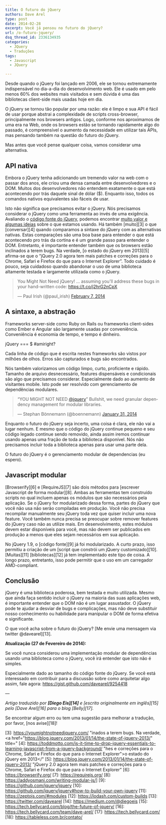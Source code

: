 ```yaml
---
title: O futuro do jQuery
authors: Dave Arel
type: post
date: 2014-02-28
excerpt: Você já pensou no futuro do jQuery?
url: /o-futuro-jquery/
dsq_thread_id: 2336134935
categories:
  - JQuery
  - Traduções
tags:
  - Javascript
  - JQuery

---
```

Desde quando o jQuery foi lançado em 2006, ele se tornou extremamente indispensável no dia-a-dia do desenvolvimento web. Ele é usado em pelo menos 60% dos websites mais visitados e sem dúvida é uma das bibliotecas client-side mais usadas hoje em dia.

O jQuery se tornou tão popular por uma razão: ele é limpo e sua API é fácil de usar porque abstrai a complexidade de scripts cross-browser, principalmente nos browsers antigos. Logo, conforme nos aproximamos de uma era na Web, onde os browsers estão se tornando rapidamente algo do passado, é compreensível o aumento da necessidade em utilizar tais APIs, mas pensando também na questão do futuro do jQuery.

Mas antes que você pense qualquer coisa, vamos considerar uma alternativa.

## API nativa

Embora o jQuery tenha adicionando um tremendo valor na web com o passar dos anos, ele criou uma densa camada entre desenvolvedores e o DOM. Muitos dos desenvolvedores não entendem exatamente o que está acontecendo por trás daquele sinal de dólar ($). Enquanto isso, todos os comandos nativos equivalentes são fáceis de usar.

Isto não significa que precisamos evitar o jQuery. Nós precisamos considerar o jQuery como uma ferramenta ao invés de uma exigência. Avaliando o [código fonte do jQuery][1], podemos encontrar [muito valor e algumas ideias][2] sobre o que estamos usando. Há também [muito][3] o que [conversar][4] quando comparamos a sintaxe do jQuery com as alternativas nativas. Estas comparações são uma boa base para entender o que está acontecendo pro trás da cortina e é um grande passo para entender o DOM. Entretanto, é importante entender também que os browsers estão inclinados a terem bugs. Na verdade, [o estado do jQuery em 2013][5] afirma-se que o &#8220;jQuery 2.0 agora tem mais patches e correções para o Chrome, Safari e Firefox do que para o Internet Explorer&#8221;. Todo cuidado é pouco, seja cuidadoso quando abandonar o uso de uma biblioteca altamente testada e largamente utilizada como o jQuery.

<blockquote class="twitter-tweet" lang="en" xml:lang="en">
  <p>
    You Might Not Need jQuery! … assuming you&#39;ll address these bugs in your hand-written code: <a href="https://t.co/j2hrG2nCpX">https://t.co/j2hrG2nCpX</a>
  </p>
  
  <p>
    &mdash; Paul Irish (@paul_irish) <a href="https://twitter.com/paul_irish/statuses/431584056883429376">February 7, 2014</a>
  </p>
</blockquote>



## A sintaxe, a abstração

Frameworks server-side como Ruby on Rails ou frameworks client-sides como Ember e Angular são largamente usadas por conveniência. Conveniência é economia de tempo, e tempo é dinheiro.

jQuery === $ #amiright?

Cada linha de código que é escrita nestes frameworks são vistos por milhões de olhos. Erros são capturados e bugs são encontrados.

Nós também valorizamos um código limpo, curto, proficiente e rápido. Tamanho de arquivo desnecessário, features dispensáveis e condicionais são algo que precisamos considerar. Especialmente dado ao aumento de visitantes mobile. Isto pode ser resolvido com gerenciamento de dependências modulares.

<blockquote class="twitter-tweet" lang="en" xml:lang="en">
  <p>
    “YOU MIGHT NOT NEED <a href="https://twitter.com/jquery">@jquery</a>” Bullshit, we need granular dependency management for modular libraries.
  </p>
  
  <p>
    &mdash; Stephan Bönnemann (@boennemann) <a href="https://twitter.com/boennemann/statuses/429214761122021376">January 31, 2014</a>
  </p>
</blockquote>



Enquanto o futuro do jQuery seja incerto, uma coisa é clara, ele não vai a lugar nenhum. E mesmo que o código do jQuery continue pequeno e seu código legado continue sendo removido, ainda assim iremos continuar usando apenas uma fração de toda a biblioteca disponível. Nós não precisamos incluir toda a biblioteca apenas para usar uma parte dela.

O futuro do jQuery é o gerenciamento modular de dependencias (eu espero).

## Javascript modular

[Browserify][6] e [RequireJS][7] são dois métodos para [escrever Javascript de forma modular][8]. Ambas as ferramentas tem construído scripts no qual incluem apenas os módulos que são necessários pela aplicação. Se o jQuery for modularizado dessa forma, partes do jQuery que você não usa não serão compiladas em produção. Você não precisa recompilar manualmente seu jQuery toda vez que quiser incluir uma nova feature. Você também nunca precisa se preocupar sobre remover features do jQuery caso não as utilize mais. Em desenvolvimento, estes módulos devem estar disponíveis para você, mas não devem ser publicados em produção a menos que eles sejam necessários em sua aplicação.

No jQuery 1.9, o [código fonte][9] já foi modularizado. A curto prazo, isso permitiu a criação de um [script que constrói um jQuery customizado][10]. [Muitas][11] [bibliotecas][12] já tem implementado este tipo de coisa. A longo prazo, entretanto, isso pode permitir que o uso em um carregador AMD-compliant.

## Conclusão

jQuery é uma biblioteca poderosa, bem testada e muito utilizada. Mesmo que ainda faça sentido incluir o jQuery na maioria das suas aplicações web, é importante entender que o DOM não é um lugar assustador. O jQuery pode te ajudar a desviar de bugs e complicações, mas não deve substituir nosso conhecimento ou habilidade para manipular o DOM de forma efetiva e significante.

O que você acha sobre o futuro do jQuery? [Me envie uma mensagem via twitter @davearel][13].

**Atualização (27 de Fevereiro de 2014):**

Se você nunca considerou uma implementação modular de dependências usando uma biblioteca como o jQuery, você irá entender que isto não é simples.

Especialmente dado ao tamanho do código fonte do jQuery. Se você está interessado em contribuir para a discussão sobre como arquitetar algo assim, fale agora: <https://gist.github.com/davearel/9254418>

&#8212;

_Artigo traduzido por **[Diego Eis][14]** e [escrito originalmente em inglês][15] pelo [Dave Arel][16] para o blog [Belly][17]._

Se encontrar algum erro ou tem uma sugestão para melhorar a tradução, por favor, [nos avise][18]!

 [1]: https://github.com/jquery/jquery "/a> quando comparamos a sintaxe do jQuery com as alternativas nativas. Estas comparações são uma boa base par"
 [2]: https://www.paulirish.com/2010/10-things-i-learned-from-the-jquery-source/ "á acontecendo pro trás da cortina e é um grande passo para entender o DOM. Entretanto, é importante entender "
 [3]: https://youmightnotneedjquery.com/ "inados a terem bugs. Na verdade, <a href="https://blog.jquery.com/2013/01/14/the-state-of-jquery-2013/" title="
 [4]: https://toddmotto.com/is-it-time-to-drop-jquery-essentials-to-learning-javascript-from-a-jquery-background/ "hes e correções para o Chrome, Safari e Firefox do que para o Internet Explorer">o estado do jQuery em 2013</"
 [5]: https://blog.jquery.com/2013/01/14/the-state-of-jquery-2013/ "jQuery 2.0 agora tem mais patches e correções para o Chrome, Safari e Firefox do que para o Internet Explorer"
 [6]: https://browserify.org/
 [7]: https://requirejs.org/
 [8]: https://addyosmani.com/writing-modular-js/]
 [9]: https://github.com/jquery/jquery
 [10]: https://github.com/jquery/jquery#how-to-build-your-own-jquery
 [11]: https://zeptojs.com/#modules
 [12]: https://lodash.com/custom-builds
 [13]: https://twitter.com/davearel
 [14]: https://medium.com/@diegoeis
 [15]: https://tech.bellycard.com/blog/the-future-of-jquery/
 [16]: https://tech.bellycard.com/team/dave-arel/
 [17]: https://tech.bellycard.com/
 [18]: https://tableless.com.br/contato/